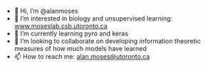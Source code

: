 - 👋 Hi, I’m @alanmoses
- 👀 I’m interested in biology and unsupervised learning: www.moseslab.csb.utoronto.ca
- 🌱 I’m currently learning pyro and keras
- 💞️ I’m looking to collaborate on developing information theoretic measures of how much models have learned
- 📫 How to reach me: alan.moses@utoronto.ca

<!---
alanmoses/alanmoses is a ✨ special ✨ repository because its `README.md` (this file) appears on your GitHub profile.
You can click the Preview link to take a look at your changes.
--->
